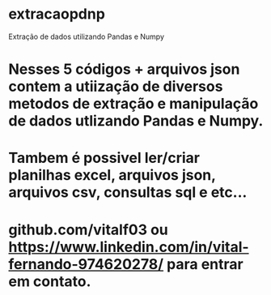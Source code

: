 # extracaopdnp
Extração de dados utilizando Pandas e Numpy 

# Nesses 5 códigos + arquivos json contem a utiização de diversos metodos de extração e manipulação de dados utlizando Pandas e Numpy.

# Tambem é possivel ler/criar planilhas excel, arquivos json, arquivos csv, consultas sql e etc...

# github.com/vitalf03 ou https://www.linkedin.com/in/vital-fernando-974620278/ para entrar em contato. 
